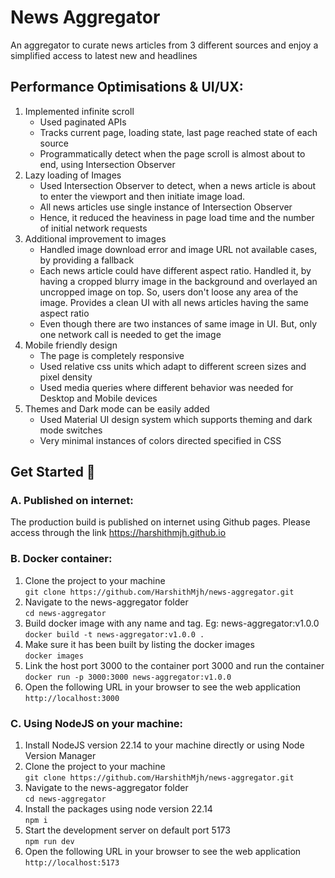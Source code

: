 # News Aggregator

An aggregator to curate news articles from 3 different sources and enjoy a simplified access to latest new and headlines

## Performance Optimisations & UI/UX:

1. Implemented infinite scroll
   - Used paginated APIs
   - Tracks current page, loading state, last page reached state of each source
   - Programmatically detect when the page scroll is almost about to end, using Intersection Observer
2. Lazy loading of Images
   - Used Intersection Observer to detect, when a news article is about to enter the viewport and then initiate image load.
   - All news articles use single instance of Intersection Observer
   - Hence, it reduced the heaviness in page load time and the number of initial network requests
3. Additional improvement to images
   - Handled image download error and image URL not available cases, by providing a fallback
   - Each news article could have different aspect ratio. Handled it, by having a cropped blurry image in the background and overlayed an uncropped image on top. So, users don't loose any area of the image. Provides a clean UI with all news articles having the same aspect ratio
   - Even though there are two instances of same image in UI. But, only one network call is needed to get the image
4. Mobile friendly design
   - The page is completely responsive
   - Used relative css units which adapt to different screen sizes and pixel density
   - Used media queries where different behavior was needed for Desktop and Mobile devices
5. Themes and Dark mode can be easily added
   - Used Material UI design system which supports theming and dark mode switches
   - Very minimal instances of colors directed specified in CSS

## Get Started 🚀

### A. Published on internet:

The production build is published on internet using Github pages. Please access through the link https://harshithmjh.github.io

### B. Docker container:

1. Clone the project to your machine  
   `git clone https://github.com/HarshithMjh/news-aggregator.git`
2. Navigate to the news-aggregator folder  
   `cd news-aggregator`
3. Build docker image with any name and tag. Eg: news-aggregator:v1.0.0  
   `docker build -t news-aggregator:v1.0.0 .`
4. Make sure it has been built by listing the docker images  
   `docker images`
5. Link the host port 3000 to the container port 3000 and run the container  
   `docker run -p 3000:3000 news-aggregator:v1.0.0`
6. Open the following URL in your browser to see the web application  
   `http://localhost:3000`

### C. Using NodeJS on your machine:

1. Install NodeJS version 22.14 to your machine directly or using Node Version Manager
2. Clone the project to your machine  
   `git clone https://github.com/HarshithMjh/news-aggregator.git`
3. Navigate to the news-aggregator folder  
   `cd news-aggregator`
4. Install the packages using node version 22.14  
   `npm i`
5. Start the development server on default port 5173  
   `npm run dev`
6. Open the following URL in your browser to see the web application  
   `http://localhost:5173`
